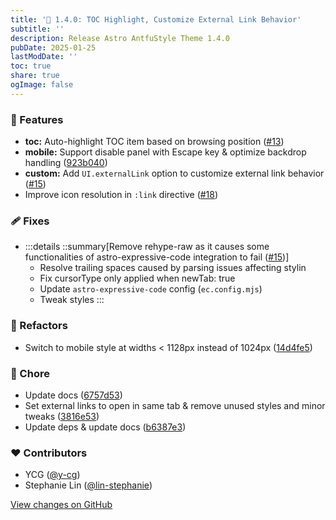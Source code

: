 ```yaml
---
title: '🔗 1.4.0: TOC Highlight, Customize External Link Behavior'
subtitle: ''
description: Release Astro AntfuStyle Theme 1.4.0
pubDate: 2025-01-25
lastModDate: ''
toc: true
share: true
ogImage: false
---
```


### 🚀 Features

- **toc:** Auto-highlight TOC item based on browsing position ([#13](https://github.com/lin-stephanie/astro-antfustyle-theme/pull/13))
- **mobile:** Support disable panel with Escape key  & optimize backdrop handling ([923b040](https://github.com/lin-stephanie/astro-antfustyle-theme/commit/923b040))
- **custom:** Add `UI.externalLink` option to customize external link behavior ([#15](https://github.com/lin-stephanie/astro-antfustyle-theme/pull/15))
- Improve icon resolution in `:link` directive ([#18](https://github.com/lin-stephanie/astro-antfustyle-theme/pull/18))

### 🩹 Fixes

- :::details
  ::summary[Remove rehype-raw as it causes some functionalities of astro-expressive-code integration to fail ([#15](https://github.com/lin-stephanie/astro-antfustyle-theme/pull/15))]
  - Resolve trailing spaces caused by parsing issues affecting stylin
  - Fix cursorType only applied when newTab: true
  - Update `astro-expressive-code` config (`ec.config.mjs`)
  - Tweak styles
  :::

### 💅 Refactors

- Switch to mobile style at widths < 1128px instead of 1024px ([14d4fe5](https://github.com/lin-stephanie/astro-antfustyle-theme/commit/14d4fe5))

### 🏡 Chore

- Update docs ([6757d53](https://github.com/lin-stephanie/astro-antfustyle-theme/commit/6757d53))
- Set external links to open in same tab & remove unused styles and minor tweaks ([3816e53](https://github.com/lin-stephanie/astro-antfustyle-theme/commit/3816e53))
- Update deps & update docs ([b6387e3](https://github.com/lin-stephanie/astro-antfustyle-theme/commit/b6387e3))

### ❤️ Contributors

- YCG ([@y-cg](http://github.com/y-cg))
- Stephanie Lin ([@lin-stephanie](http://github.com/lin-stephanie))

[View changes on GitHub](https://github.com/lin-stephanie/astro-antfustyle-theme/compare/1.3.0...1.4.0)
